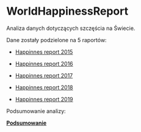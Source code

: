 # WorldHappinessReport

Analiza danych dotyczących szczęścia na Świecie.

Dane zostały podzielone na 5 raportów:

* [Happinnes report 2015](https://github.com/ArminD93/WorldHappinessReport/blob/dev/WorldHappinessReport_2015.ipynb)

* [Happinnes report 2016](https://github.com/ArminD93/WorldHappinessReport/blob/dev_Report2016/WorldHappinessReport_2016.ipynb)

* [Happinnes report 2017](https://github.com/ArminD93/WorldHappinessReport/blob/dev/WorldHappinessReport_2017.ipynb)

* [Happinnes report 2018](https://github.com/ArminD93/WorldHappinessReport/blob/dev/WorldHappinessReport_2018.ipynb)

* [Happinnes report 2019](https://github.com/ArminD93/WorldHappinessReport/blob/dev/WorldHappinessReport_2019.ipynb)

Podsumowanie analizy:

[**Podsumowanie**](https://github.com/ArminD93/WorldHappinessReport/blob/dev/WorldHappinessReport_podsumowanie.ipynb)
